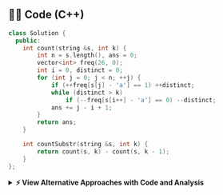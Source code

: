 ## **🧑‍💻 Code (C++)**

```cpp
class Solution {
  public:
    int count(string &s, int k) {
        int n = s.length(), ans = 0;
        vector<int> freq(26, 0);
        int i = 0, distinct = 0;
        for (int j = 0; j < n; ++j) {
            if (++freq[s[j] - 'a'] == 1) ++distinct;
            while (distinct > k)
                if (--freq[s[i++] - 'a'] == 0) --distinct;
            ans += j - i + 1;
        }
        return ans;
    }

    int countSubstr(string &s, int k) {
        return count(s, k) - count(s, k - 1);
    }
};
```

<details>
<summary><b>⚡ View Alternative Approaches with Code and Analysis</b></summary>

## 📊 **2️⃣ HashMap with Sliding Window**

Instead of a fixed-size array for lowercase, use an `unordered_map` for any character set (e.g., Unicode).

### 💡 Algorithm Steps:

1. Define helper `atMostK(string &s, int k)` that uses `unordered_map<char,int>` to count frequencies.
2. Maintain two pointers `i` and `j` over the string.
3. Increment `mp[s[j]]`; if it becomes 1, decrement `k`.
4. While `k < 0`, decrement `mp[s[i]]`; if it becomes 0, increment `k`, then increment `i`.
5. Accumulate `res += j - i + 1` for valid windows ending at `j`.
6. Return `atMostK(s, k) - atMostK(s, k - 1)`.

```cpp
class Solution {
  public:
    int atMostK(string &s, int k) {
        unordered_map<char, int> mp;
        int i = 0, res = 0;
        for (int j = 0; j < s.size(); ++j) {
            if (++mp[s[j]] == 1) --k;
            while (k < 0)
                if (--mp[s[i++]] == 0) ++k;
            res += j - i + 1;
        }
        return res;
    }

    int countSubstr(string &s, int k) {
        return atMostK(s, k) - atMostK(s, k - 1);
    }
};
```
